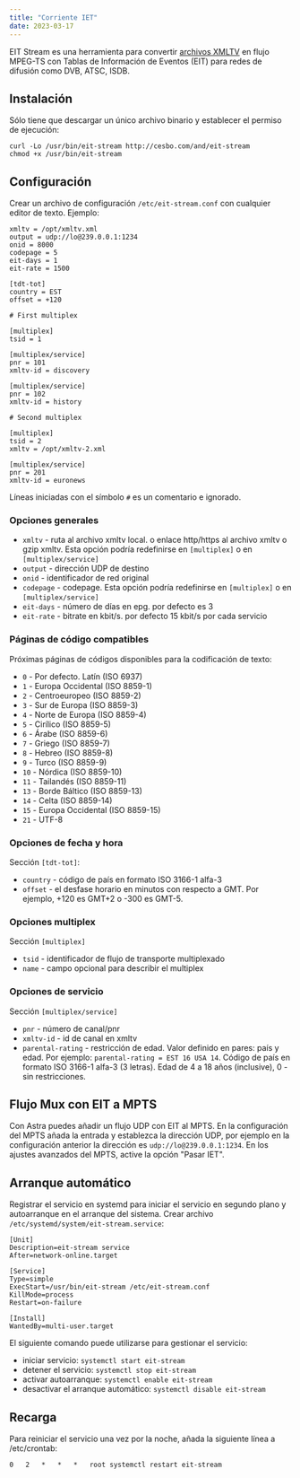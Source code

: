 ```yaml
---
title: "Corriente IET"
date: 2023-03-17
---
```


EIT Stream es una herramienta para convertir [archivos XMLTV](https://help.cesbo.com/misc/articles/format/xmltv) en flujo MPEG-TS con Tablas de Información de Eventos (EIT) para redes de difusión como DVB, ATSC, ISDB.

## Instalación[](https://help.cesbo.com/misc/tools-and-utilities/tv-and-media/eit-stream#installation)

Sólo tiene que descargar un único archivo binario y establecer el permiso de ejecución:

```
curl -Lo /usr/bin/eit-stream http://cesbo.com/and/eit-stream
chmod +x /usr/bin/eit-stream
```

## Configuración[](https://help.cesbo.com/misc/tools-and-utilities/tv-and-media/eit-stream#configuration)

Crear un archivo de configuración `/etc/eit-stream.conf` con cualquier editor de texto. Ejemplo:

```
xmltv = /opt/xmltv.xml
output = udp://lo@239.0.0.1:1234
onid = 8000
codepage = 5
eit-days = 1
eit-rate = 1500

[tdt-tot]
country = EST
offset = +120

# First multiplex

[multiplex]
tsid = 1

[multiplex/service]
pnr = 101
xmltv-id = discovery

[multiplex/service]
pnr = 102
xmltv-id = history

# Second multiplex

[multiplex]
tsid = 2
xmltv = /opt/xmltv-2.xml

[multiplex/service]
pnr = 201
xmltv-id = euronews
```

Líneas iniciadas con el símbolo `#` es un comentario e ignorado.

### Opciones generales

- `xmltv` - ruta al archivo xmltv local. o enlace http/https al archivo xmltv o gzip xmltv. Esta opción podría redefinirse en `[multiplex]` o en `[multiplex/service]`
- `output` - dirección UDP de destino
- `onid` - identificador de red original
- `codepage` - codepage. Esta opción podría redefinirse en `[multiplex]` o en `[multiplex/service]`
- `eit-days` - número de días en epg. por defecto es 3
- `eit-rate` - bitrate en kbit/s. por defecto 15 kbit/s por cada servicio

### Páginas de código compatibles

Próximas páginas de códigos disponibles para la codificación de texto:

- `0` - Por defecto. Latín (ISO 6937)
- `1` - Europa Occidental (ISO 8859-1)
- `2` - Centroeuropeo (ISO 8859-2)
- `3` - Sur de Europa (ISO 8859-3)
- `4` - Norte de Europa (ISO 8859-4)
- `5` - Cirílico (ISO 8859-5)
- `6` - Árabe (ISO 8859-6)
- `7` - Griego (ISO 8859-7)
- `8` - Hebreo (ISO 8859-8)
- `9` - Turco (ISO 8859-9)
- `10` - Nórdica (ISO 8859-10)
- `11` - Tailandés (ISO 8859-11)
- `13` - Borde Báltico (ISO 8859-13)
- `14` - Celta (ISO 8859-14)
- `15` - Europa Occidental (ISO 8859-15)
- `21` - UTF-8

### Opciones de fecha y hora

Sección `[tdt-tot]`:

- `country` - código de país en formato ISO 3166-1 alfa-3
- `offset` - el desfase horario en minutos con respecto a GMT. Por ejemplo, +120 es GMT+2 o -300 es GMT-5.

### Opciones multiplex

Sección `[multiplex]`

- `tsid` - identificador de flujo de transporte multiplexado
- `name` - campo opcional para describir el multiplex

### Opciones de servicio

Sección `[multiplex/service]`

- `pnr` - número de canal/pnr
- `xmltv-id` - id de canal en xmltv
- `parental-rating` - restricción de edad. Valor definido en pares: país y edad. Por ejemplo: `parental-rating = EST 16 USA 14`. Código de país en formato ISO 3166-1 alfa-3 (3 letras). Edad de 4 a 18 años (inclusive), 0 - sin restricciones.

## Flujo Mux con EIT a MPTS[](https://help.cesbo.com/misc/tools-and-utilities/tv-and-media/eit-stream#mux-stream-with-eit-to-mpts)

Con Astra puedes añadir un flujo UDP con EIT al MPTS. En la configuración del MPTS añada la entrada y establezca la dirección UDP, por ejemplo en la configuración anterior la dirección es `udp://lo@239.0.0.1:1234`. En los ajustes avanzados del MPTS, active la opción "Pasar IET".

## Arranque automático[](https://help.cesbo.com/misc/tools-and-utilities/tv-and-media/eit-stream#autostart)

Registrar el servicio en systemd para iniciar el servicio en segundo plano y autoarranque en el arranque del sistema. Crear archivo `/etc/systemd/system/eit-stream.service`:

```
[Unit]
Description=eit-stream service
After=network-online.target

[Service]
Type=simple
ExecStart=/usr/bin/eit-stream /etc/eit-stream.conf
KillMode=process
Restart=on-failure

[Install]
WantedBy=multi-user.target
```

El siguiente comando puede utilizarse para gestionar el servicio:

- iniciar servicio: `systemctl start eit-stream`
- detener el servicio: `systemctl stop eit-stream`
- activar autoarranque: `systemctl enable eit-stream`
- desactivar el arranque automático: `systemctl disable eit-stream`

## Recarga[](https://help.cesbo.com/misc/tools-and-utilities/tv-and-media/eit-stream#reload)

Para reiniciar el servicio una vez por la noche, añada la siguiente línea a /etc/crontab:

```
0   2   *   *   *   root systemctl restart eit-stream
```
